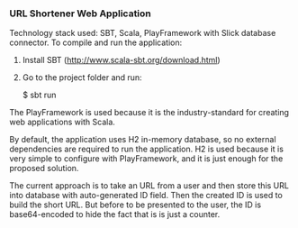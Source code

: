 ### URL Shortener Web Application

Technology stack used: SBT, Scala, PlayFramework with Slick database connector.
To compile and run the application:

1. Install SBT (http://www.scala-sbt.org/download.html)

2. Go to the project folder and run:

    $ sbt run

The PlayFramework is used because it is the industry-standard for creating web applications with Scala.

By default, the application uses H2 in-memory database, so no external dependencies are required to run the application.
H2 is used because it is very simple to configure with PlayFramework, and it is just enough for the proposed solution.

The current approach is to take an URL from a user and then store this URL into database with auto-generated ID field.
Then the created ID is used to build the short URL. But before to be presented to the user, the ID is base64-encoded
to hide the fact that is is just a counter.
